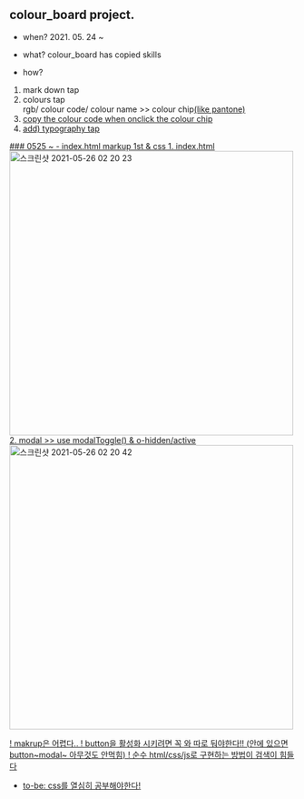 ## colour_board project.

- when? 2021. 05. 24 ~

- what? colour_board has copied skills

- how?
1. mark down tap
2. colours tap<br>rgb/ colour code/ colour name >> colour chip<u>(like pantone)<u>
3. copy the colour code when onclick the colour chip
4. add) typography tap
<underline>
### 0525 ~
- index.html markup 1st & css 
  1. index.html
<img width="500" height="500" alt="스크린샷 2021-05-26 02 20 23" src="https://user-images.githubusercontent.com/79742210/119540991-0848d880-bdc9-11eb-8bc3-e46d960d1b2f.png">
  2. modal >> use modalToggle() & o-hidden/active
<img width="500" height="500"alt="스크린샷 2021-05-26 02 20 42" src="https://user-images.githubusercontent.com/79742210/119541003-0b43c900-bdc9-11eb-9273-29b295b88952.png">

! makrup은 어렵다..
! button을 활성화 시키려면 꼭 <a>와 따로 둬야한다!! (<a>안에 있으면 button~modal~ 아무것도 안먹힘)
! 순수 html/css/js로 구현하는 방법이 검색이 힘들다

- to-be:
  css를 열심히 공부해야한다!
